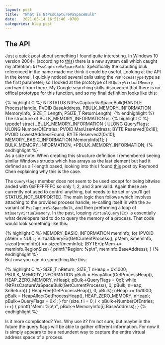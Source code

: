 ```yaml
---
layout: post
title:  "What is NtPssCaptureVaSpaceBulk"
date:   2021-05-14 16:51:46 -0700
categories: blog post
---
```


## The API
Just a quick post about something I found quite interesting. In Windows 10 version 2004+ (according to [this][syscalls]) there is a new system call which caught my attention: `NtPssCaptureVaSpaceBulk`.
Specifically the caputing bluk referenced in the name made me think it could be useful. Looking at the API in the kernel, I quickly noticed several calls using the `PsProcessType` type as the first parameter, so I looked at the prototype of `NtQueryVirtualMemory` and went from there.
My Google searching skills discovered that there is no offical prototype for this function, and so my final definition looks like this:

{% highlight C %}
NTSTATUS NtPssCaptureVaSpaceBulk(HANDLE ProcessHandle, 
        PVOID BaseAddress, 
        PBULK_MEMORY_INFORMATION MemoryInfo, 
        SIZE_T Length, 
        PSIZE_T ReturnLength);
{% endhighlight %}
<br>
The structure of BULK_MEMORY_INFORMATION is:
{% highlight C %}
typedef struct _BULK_MEMORY_INFORMATION
{
	ULONG QueryFlags;
	ULONG NumberOfEntries;
	PVOID MaxUserAddress;
	BYTE Reserved[0x18];
	PVOID LowestAddressFound;
	BYTE Reserved2[0x10];
    MEMORY_BASIC_INFORMATION MemoryInfo[1];
} BULK_MEMORY_INFORMATION, *PBULK_MEMORY_INFORMATION;
{% endhighlight %}
<br>
As a side note: When creating this structure definition I remembered seeing similar Windows structs which has arrays as the last element but had it defined as a 1-length based, looking into this I found [this][chen-post] post by Raymond Chen explaining why this is the case.

The `QueryFlags` member does not seem to be used except for being bitwise anded with 0xFFFFFFFC so only 1, 2, and 3 are valid. Again these are currently not used to control anything, but needs to be set or you'll get STATUS_NOT_SUPPORTED.
The main logic then follows which involves attaching to the provided process handle, re-calling itself in with the `Zw` variant of `PssCaptureVaSpaceBulk`, and then preforming a loop of `NtQueryVirtualMemory`. In the past, looping `VirtualQuery(Ex)` is essentially what developers had to do to query the memory of a process. That code would look something like this:

{% highlight C %}
MEMORY_BASIC_INFORMATION memInfo;
for (PVOID pMem = NULL; VirtualQueryEx(GetCurrentProcess(), pMem, &memInfo, sizeof(memInfo)) == sizeof(memInfo); (BYTE*)pMem += memInfo.RegionSize)
{
	printf("Region: %p\n", memInfo.BaseAddress);
}
{% endhighlight %}
<br>
But now you can do something like this:

{% highlight C %}
SIZE_T nReturn;
SIZE_T nHeap = 0x1000;
PBULK_MEMORY_INFORMATION pBulk = HeapAlloc(GetProcessHeap(), HEAP_ZERO_MEMORY, nHeap);
pBulk->QueryFlags = 0x1;
while (NtPssCaptureVaSpaceBulk(GetCurrentProcess(), 0, pBulk, nHeap, &nReturn))
{
	HeapFree(GetProcessHeap(), 0, pBulk);
	nHeap += 0x1000;
	pBulk = HeapAlloc(GetProcessHeap(), HEAP_ZERO_MEMORY, nHeap);
	pBulk->QueryFlags = 0x1;
}
for (size_t i = 0; i < pBulk->NumberOfEntries; i++)
{
	printf("Mem: %p\n", pBulk->MemoryInfo[i].BaseAddress);
}
{% endhighlight %}
<br>

Is it more complicated? Yes. Why use it? I'm not sure, but maybe in the future the query flags will be able to gather different information.
For now it is simply appears to be a redundent way to capture the entire virtual address space of a process.   

[syscalls]: https://j00ru.vexillium.org/syscalls/nt/64/
[chen-post]: https://devblogs.microsoft.com/oldnewthing/20040826-00/?p=38043
